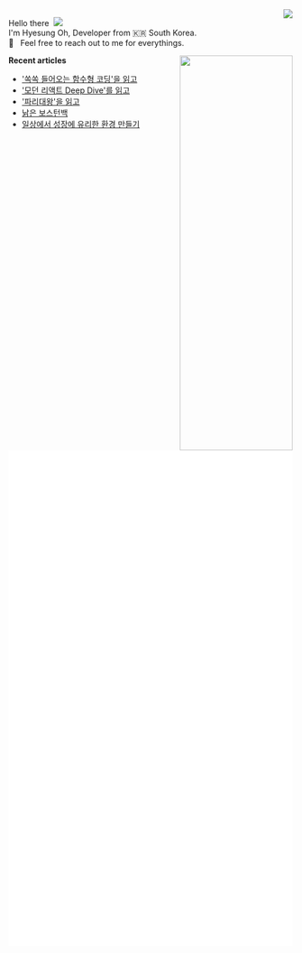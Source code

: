 <img align="right" src="https://hits.seeyoufarm.com/api/count/incr/badge.svg?url=https%3A%2F%2Fgithub.com%2Fhyesungoh%2Fhit-counter&count_bg=%238be9fd&title_bg=%2344475a&icon=riotgames.svg&icon_color=%23E7E7E7&title=hits&edge_flat=false">

<p align="left">

Hello there&nbsp; <img width=40 src="https://cdn.jsdelivr.net/gh/Th3Wall/assets-cdn/PersonalGithubReadme/HandGreet.gif" width="35px" /><br/>
I'm Hyesung Oh, Developer from :kr: South Korea. <br/>
💬 &nbsp; Feel free to reach out to me for everythings.<br/>

</p>

<img align="right" src="https://render.gitanimals.org/lines/hyesungoh?pet-id=589962073398233318" width="200" height="700" />  

<p align="left">

**Recent articles**
<!-- BLOG-POST-LIST:START -->
- [&#39;쏙쏙 들어오는 함수형 코딩&#39;을 읽고](https://www.hyesungoh.xyz/쏙쏙-들어오는-함수형-코딩)
- [&#39;모던 리액트 Deep Dive&#39;를 읽고](https://www.hyesungoh.xyz/모던-리액트-Deep-Dive)
- [&#39;파리대왕&#39;을 읽고](https://www.hyesungoh.xyz/파리대왕)
- [낡은 보스턴백](https://www.hyesungoh.xyz/2023-review)
- [일상에서 성장에 유리한 환경 만들기](https://www.hyesungoh.xyz/growth-in-everyday-life)
<!-- BLOG-POST-LIST:END -->

![Metrics](/github-metrics.svg)

</p>

